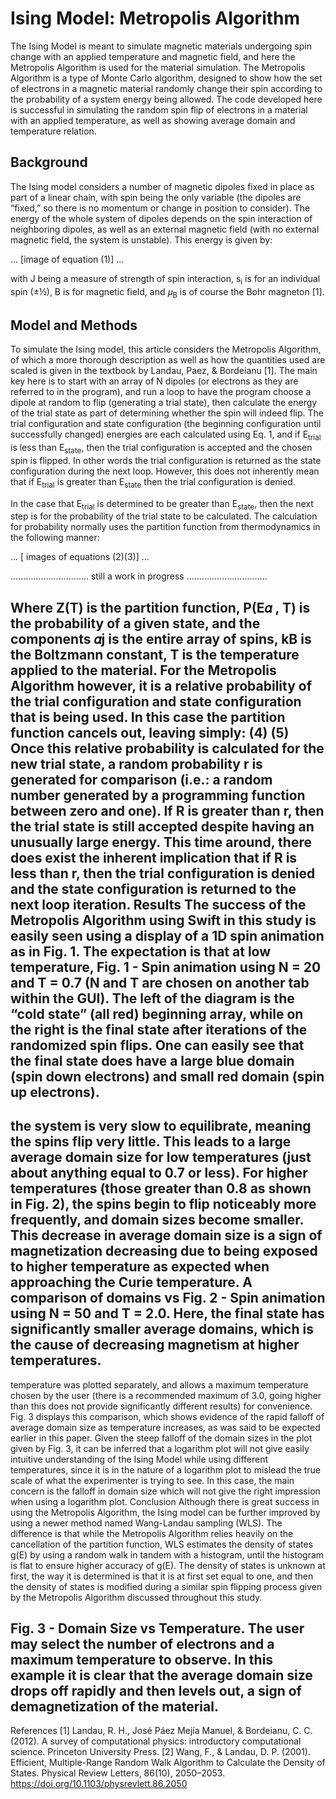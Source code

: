 # Ising Model: Metropolis Algorithm

The Ising Model is meant to simulate magnetic materials undergoing spin change with an applied temperature and magnetic field, and here the Metropolis Algorithm is used for the material simulation. The Metropolis Algorithm is a type of Monte Carlo algorithm, designed to show how the set of electrons in a magnetic material randomly change their spin according to the probability of a system energy being allowed. The code developed here is successful in simulating the random spin flip of electrons in a material with an applied temperature, as well as showing average domain and temperature relation.
	

## Background
The Ising model considers a number of magnetic dipoles fixed in place as part of a linear chain, with spin being the only variable (the dipoles are “fixed,” so there is no momentum or change in position to consider). The energy of the whole system of dipoles depends on the spin interaction of neighboring dipoles, as well as an external magnetic field (with no external magnetic field, the system is unstable). This energy is given by:

...  [image of equation (1)] ...

with J being a measure of strength of spin interaction, s<sub>i</sub> is for an individual spin (±½), B is for magnetic field, and 𝜇<sub>B</sub> is of course the Bohr magneton [1].


## Model and Methods 
To simulate the Ising model, this article considers the Metropolis Algorithm, of which a more thorough description as well as how the quantities used are scaled is given in the textbook by Landau, Paez, & Bordeianu [1]. The main key here is to start with an array of N dipoles (or electrons as they are referred to in the program), and run a loop to have the program choose a dipole at random to flip (generating a trial state), then calculate the energy of the trial state as part of determining whether the spin will indeed flip. The trial configuration and state configuration (the beginning configuration until successfully changed) energies are each calculated using Eq. 1, and if E<sub>trial</sub> is less than E<sub>state</sub>, then the trial configuration is accepted and the chosen spin is flipped. In other words the trial configuration is returned as the state configuration during the next loop. However, this does not inherently mean that if E<sub>trial</sub> is greater than E<sub>state</sub> then the trial configuration is denied.

In the case that E<sub>trial</sub> is determined to be greater than E<sub>state</sub>, then the next step is for the probability of the trial state to be calculated. The calculation for probability normally uses the partition function from thermodynamics in the following manner:

... [ images of equations (2)(3)] ...

............................... still a work in progress ................................

Where Z(T) is the partition function, P(E𝛼 , T) is the probability of a given state, and the components 𝛼j is the entire array of spins, kB is the Boltzmann constant, T is the temperature applied to the material. For the Metropolis Algorithm however, it is a relative probability of the trial configuration and state configuration that is being used. In this case the partition function cancels out, leaving simply:
(4)
(5)
 Once this relative probability is calculated for the new trial state, a random probability r is generated for comparison (i.e.: a random number generated by a programming function between zero and one). If R is greater than r, then the trial state is still accepted despite having an unusually large energy. This time around, there does exist the inherent implication that if R is less than r, then the trial configuration is denied and the state configuration is returned to the next loop iteration.
Results 
The success of the Metropolis Algorithm using Swift in this study is easily seen using a display of a 1D spin animation as in Fig. 1. The expectation is that at low temperature, 
Fig. 1 - Spin animation using N = 20 and T = 0.7 (N and T are chosen on another tab within the GUI). The left of the diagram is the “cold state” (all red) beginning array, while on the right is the final state after iterations of the randomized spin flips. One can easily see that the final state does have a large blue domain (spin down electrons) and small red domain (spin up electrons). 
--------------------------------------------------------------
the system is very slow to equilibrate, meaning the spins flip very little. This leads to a large average domain size for low temperatures (just about anything equal to 0.7 or less).  For higher temperatures (those greater than 0.8 as shown in Fig. 2), the spins begin to flip noticeably more frequently, and domain sizes become smaller. This decrease in average domain size is a sign of magnetization decreasing due to being exposed to higher temperature as expected when approaching the Curie temperature.
	A comparison of domains vs 
Fig. 2 - Spin animation using N = 50 and T = 2.0. Here, the final state has significantly smaller average domains, which is the cause of decreasing magnetism at higher temperatures. 
--------------------------------------------------------------
temperature was plotted separately, and allows a maximum temperature chosen by the user (there is a recommended maximum of 3.0, going higher than this does not provide significantly different results) for convenience. Fig. 3 displays this comparison, which shows evidence of the rapid falloff of average domain size as temperature increases, as was said to be expected earlier in this paper.
Given the steep falloff of the domain sizes in the plot given by Fig. 3, it can be inferred  that a logarithm plot will not give easily intuitive understanding of the Ising Model while using different temperatures, since it is in the nature of a logarithm plot to mislead the true scale of what the experimenter is trying to see. In this case, the main concern is the falloff in domain size which will not give the right impression when using a logarithm plot.
Conclusion 
Although there is great success in using the Metropolis Algorithm, the Ising model can be further improved by using a newer method named Wang-Landau sampling (WLS). The difference is that while the Metropolis Algorithm relies heavily on the cancellation of the partition function, WLS estimates the density of states g(E) by using a random walk in tandem with a histogram, until the histogram is flat to ensure higher accuracy of g(E). The density of states is unknown at first, the way it is determined is that it is at first set equal to one, and then the density of states is modified during a similar spin flipping process given by the Metropolis Algorithm discussed throughout this study.

Fig. 3 - Domain Size vs Temperature. The user may select the number of electrons and a maximum temperature to observe. In this example it is clear that the average domain size drops off rapidly and then levels out, a sign of demagnetization of the material.
--------------------------------------------------------------
References
[1] Landau, R. H., José Páez Mejía Manuel, & Bordeianu, C. C. (2012). A survey of computational physics: introductory computational science. Princeton University Press. 
[2] Wang, F., & Landau, D. P. (2001). Efficient, Multiple-Range Random Walk Algorithm to Calculate the Density of States. Physical Review Letters, 86(10), 2050–2053. https://doi.org/10.1103/physrevlett.86.2050 

